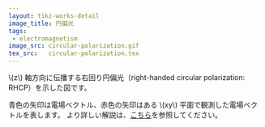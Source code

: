 ```yaml
---
layout: tikz-works-detail
image_title: 円偏光
tags: 
 - electromagnetism
image_src: circular-polarization.gif
tex_src:   circular-polarization.tex
---
```


\\(z\\) 軸方向に伝播する右回り円偏光（right-handed circular polarization: RHCP）を示した図です。

青色の矢印は電場ベクトル、赤色の矢印はある \\(xy\\) 平面で観測した電場ベクトルを表します。
より詳しい解説は、[こちら](https://zenn.dev/kossyprg/articles/daigakudenki-polarization)を参照してください。
